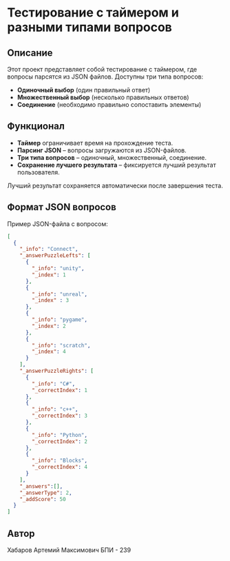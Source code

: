 # Тестирование с таймером и разными типами вопросов

## Описание
Этот проект представляет собой тестирование с таймером, где вопросы парсятся из JSON файлов. Доступны три типа вопросов:
- **Одиночный выбор** (один правильный ответ)
- **Множественный выбор** (несколько правильных ответов)
- **Соединение** (необходимо правильно сопоставить элементы)

## Функционал
- **Таймер** ограничивает время на прохождение теста.
- **Парсинг JSON** – вопросы загружаются из JSON-файлов.
- **Три типа вопросов** – одиночный, множественный, соединение.
- **Сохранение лучшего результата** – фиксируется лучший результат пользователя.

Лучший результат сохраняется автоматически после завершения теста.

## Формат JSON вопросов
Пример JSON-файла с вопросом:
```json
[
  {
    "_info": "Сonnect",
    "_answerPuzzleLefts": [
      {
        "_info": "unity",
        "_index": 1
      },
      {
        "_info": "unreal",
        "_index" : 3
      },
      {
        "_info": "pygame",
        "_index": 2
      },
      {
        "_info": "scratch",
        "_index": 4
      }
    ],
    "_answerPuzzleRights": [
      {
        "_info": "C#",
        "_correctIndex": 1
      },
      {
        "_info": "c++",
        "_correctIndex": 3
      },
      {
        "_info": "Python",
        "_correctIndex": 2
      },
      {
        "_info": "Blocks",
        "_correctIndex": 4
      }
    ],
    "_answers":[],
    "_answerType": 2,
    "_addScore": 50
  }
]
```

## Автор
Хабаров Артемий Максимович БПИ - 239
